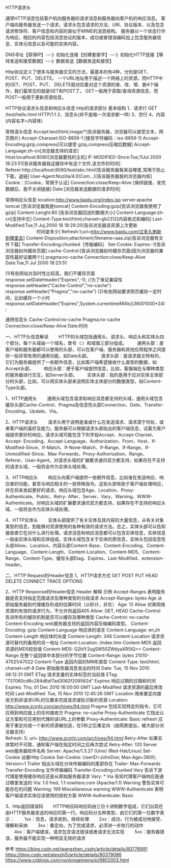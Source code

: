 HTTP请求头


通常HTTP消息包括客户机向服务器的请求消息和服务器向客户机的响应消息。
客户端向服务器发送一个请求，请求头包含请求的方法、URI、协议版本、以及包含请求修饰符、客户信息和内容的类似于MIME的消息结构。
服务器以一个状态行作为响应，相应的内容包括消息协议的版本，成功或者错误编码加上包含服务器信息、实体元信息以及可能的实体内容。

DNS寻址【获得IP】---》初始化连接【创建套接字】---》初始化HTTP连接【等待发送和接受数据】---》数据发送【数据发送和接受】

Http协议定义了很多与服务器交互的方法，最基本的有4种，分别是GET、POST、PUT、DELETE。
一个URL地址用于描述一个网络上的资源，而HTTP中的GET、POST、PUT、 DELETE就对应着对这个资源的查、改、增、删4个操作，我们最常见的就是GET和POST了。
GET一般用于获取/查询资源信息，而POST一般用于更新资源信息。



HTTP协议请求头信息和响应头信息
http的请求部分
基本结构
  1、请求行 GET  /test/hello.html HTTP/1.1
  2、消息头(并不是每一次请求都一样)
  3、空行
  4、内容(内容名字=内容体)

常用请头信息
   Accept:text/html,image/*(告诉服务器，浏览器可以接受文本，网页图片)
   Accept-Charaset:ISO-8859-1 [接受字符编码：iso-8859-1]
   Accept-Encoding:gzip,compress[可以接受  gzip,compress压缩后数据]
   Accept-Language:zh-cn[浏览器支持的语言]   
   Host:localhost:8080[浏览器要找的主机]
   IF-MODIFIED-Since:Tue,11Jul 2000 18:23:51[告诉服务器我这缓存中有这个文件,该文件的时间]
   Referer:http://localhost:8080/test/abc.html[告诉服务器我来自哪里,常用于防止下载，盗链]
   User-Agent:Nozilla/4.0(Com...)[告诉服务器我的浏览器内核]
   Cookie：[Cookie，常用于认证]
   Connection:close/Keep-Alive [保持链接，发完数据后，我不关闭链接]
   Date:[浏览器发送数据的请求时间]

常用响应头信息
     location:http://www.baidu.org/index.jsp
     server:apache tomcat [告诉浏览器我是tomcat]
     Content-Encoding:gzip[告诉浏览器我使用了gzip]
     Content-Lenght:80 [告诉浏览器回送的数据大小]
     Content-Language:zh-cn[支持中文]
     Content-Type:text/html;charset=gb2312[内容格式和编码]
     Last-Modified:Tue,11 Juj,2000 18 18:29:20[告诉浏览器该资源上次更新
　　　　　　　时间是多少]
     Refresh:1;url=http://www.baidu.com[过多久刷新到哪里去]
     Content-Disposition;attachment;filename=aaa.zip[告诉浏览器有文件下载]
     Transfer-Encoding:chunked［传输编码］
     Set-Cookie:
     Expires:-1[告诉浏览器如何缓存页面]
     cache-Control:[告诉浏览器如何缓存页面(因为浏览器的兼容性最好设置两个)]
     pragma:no-cache
     Connection:close/Keep-Alive
     Date:Tue,11 Jul 2000 18:23:51

(1)有些网站对及时性比较高，我们不缓存页面
response.setDateHeader("Expires",-1);
//为了保证兼容性
response.setHeader("Cache-Control","no-cache")
response.setHeader("Pragma","no-cache")
(2)有些网站要求网页缓存一定时间，比如缓存一个小时
response.setDateHeader("Expires",System.currentimeMillis()*3600*1000*24);

通用信息头
Cache-Control:no-cache
Pragma:no-cache
Connection:close/Keep-Alive
Date:时间



一、HTTP头信息解读
　　HTTP的头域包括通用头、请求头、响应头和实体头四个部分。每个头域由一个域名，冒号（:）和域值三部分组成。
　　通用头部：是客户端和服务器都可以使用的头部，可以在客户端、服务器和其他应用程序之间提供一些非常有用的通用功能，如Date头部。
　　请求头部：是请求报文特有的，它们为服务器提供了一些额外信息，比如客户端希望接收什么类型的数据，如Accept头部。
　　响应头部：便于客户端提供信息，比如，客服端在与哪种类型的服务器进行交互，如Server头部。
　　实体头部：指的是用于应对实体主体部分的头部，比如，可以用实体头部来说明实体主体部分的数据类型，如Content-Type头部。

  1、HTTP通用头
　　通用头域包含请求和响应消息都支持的头域，通用头域包含缓存头部Cache-Control、Pragma及信息性头部Connection、Date、Transfer-Encoding、Update、Via。

  2、HTTP请求头
　　请求头用于说明是谁或什么在发送请求、请求源于何处，或者客户端的喜好及能力。服务器可以根据请求头部给出的客户端信息，试着为客户端提供更好的响应。请求头域可能包含下列字段Accept、Accept-Charset、Accept- Encoding、Accept-Language、Authorization、From、Host、If-Modified-Since、If-Match、If-None-Match、If-Range、If-Range、If-Unmodified-Since、Max-Forwards、Proxy-Authorization、Range、Referer、User-Agent。对请求头域的扩展要求通讯双方都支持，如果存在不支持的请求头域，一般将会作为实体头域处理。

  3、HTTP响应头
　　响应头向客户端提供一些额外信息，比如谁在发送响应、响应者的功能，甚至与响应相关的一些特殊指令。这些头部有助于客户端处理响应，并在将来发起更好的请求。响应头域包含Age、Location、Proxy-Authenticate、Public、Retry- After、Server、Vary、Warning、WWW-Authenticate。对响应头域的扩展要求通讯双方都支持，如果存在不支持的响应头域，一般将会作为实体头域处理。

  4、HTTP实体头
　　实体头部提供了有关实体及其内容的大量信息，从有关对象类型的信息，到能够对资源使用的各种有效的请求方法。总之，实体头部可以告知接收者它在对什么进行处理。请求消息和响应消息都可以包含实体信息，实体信息一般由实体头域和实体组成。实体头域包含关于实体的原信息，实体头包括信息性头部Allow、Location，内容头部Content-Base、Content-Encoding、Content-Language、Content-Length、Content-Location、Content-MD5、Content-Range、Content-Type，缓存头部Etag、Expires、Last-Modified、extension-header。



二、HTTP Request的Header信息
1、HTTP请求方式
GET
POST
PUT
HEAD
DELETE
CONNECT
TRACE
OPTIONS


2、HTTP Response的Header信息
Header	解释	示例
Accept-Ranges	表明服务器是否支持指定范围请求及哪种类型的分段请求	Accept-Ranges: bytes
Age	从原始服务器到代理缓存形成的估算时间（以秒计，非负）	Age: 12
Allow	对某网络资源的有效的请求行为，不允许则返回405	Allow: GET, HEAD
Cache-Control	告诉所有的缓存机制是否可以缓存及哪种类型	Cache-Control: no-cache
Content-Encoding	web服务器支持的返回内容压缩编码类型。	Content-Encoding: gzip
Content-Language	响应体的语言	Content-Language: en,zh
Content-Length	响应体的长度	Content-Length: 348
Content-Location	请求资源可替代的备用的另一地址	Content-Location: /index.htm
Content-MD5	返回资源的MD5校验值	Content-MD5: Q2hlY2sgSW50ZWdyaXR5IQ==
Content-Range	在整个返回体中本部分的字节位置	Content-Range: bytes 21010-47021/47022
Content-Type	返回内容的MIME类型	Content-Type: text/html; charset=utf-8
Date	原始服务器消息发出的时间	Date: Tue, 15 Nov 2010 08:12:31 GMT
ETag	请求变量的实体标签的当前值	ETag: “737060cd8c284d8af7ad3082f209582d”
Expires	响应过期的日期和时间	Expires: Thu, 01 Dec 2010 16:00:00 GMT
Last-Modified	请求资源的最后修改时间	Last-Modified: Tue, 15 Nov 2010 12:45:26 GMT
Location	用来重定向接收方到非请求URL的位置来完成请求或标识新的资源	Location: http://www.zcmhi.com/archives/94.html
Pragma	包括实现特定的指令，它可应用到响应链上的任何接收方	Pragma: no-cache
Proxy-Authenticate	它指出认证方案和可应用到代理的该URL上的参数	Proxy-Authenticate: Basic
refresh	应用于重定向或一个新的资源被创造，在5秒之后重定向（由网景提出，被大部分浏览器支持）	
Refresh: 5; url=
http://www.zcmhi.com/archives/94.html
Retry-After	如果实体暂时不可取，通知客户端在指定时间之后再次尝试	Retry-After: 120
Server	web服务器软件名称	Server: Apache/1.3.27 (Unix) (Red-Hat/Linux)
Set-Cookie	设置Http Cookie	Set-Cookie: UserID=JohnDoe; Max-Age=3600; Version=1
Trailer	指出头域在分块传输编码的尾部存在	Trailer: Max-Forwards
Transfer-Encoding	文件传输编码	Transfer-Encoding:chunked
Vary	告诉下游代理是使用缓存响应还是从原始服务器请求	Vary: *
Via	告知代理客户端响应是通过哪里发送的	Via: 1.0 fred, 1.1 nowhere.com (Apache/1.1)
Warning	警告实体可能存在的问题	Warning: 199 Miscellaneous warning
WWW-Authenticate	表明客户端请求实体应该使用的授权方案	WWW-Authenticate: Basic


3、http返回错误码
  　　HTTP响应码响应码由三位十进制数字组成，它们出现在由HTTP服务器发送的响应的第一行。响应码分五种类型，由它们的第一位数字表示：
  　　1xx：信息，请求收到，继续处理
  　　2xx：成功，行为被成功地接受、理解和采纳
  　　3xx：重定向，为了完成请求，必须进一步执行的动作
  　　4xx：客户端错误，请求包含语法错误或者请求无法实现
  　　5xx：服务器错误，服务器不能实现一种明显无效的请求





参考
https://blog.csdn.net/wangzhen_csdn/article/details/80776991
https://blog.csdn.net/alexshi5/article/details/80379086
https://www.cnblogs.com/yunlongaimeng/p/9802003.html



